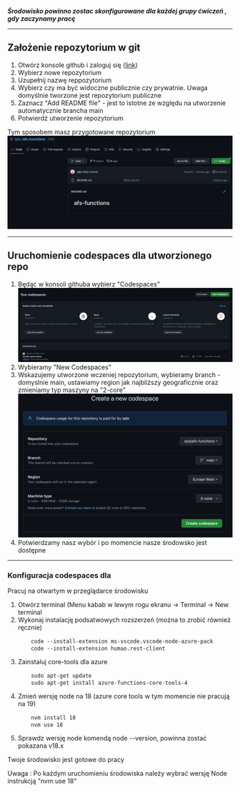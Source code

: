 ***Środowisko powinno zostac skonfigurowane dla każdej grupy ćwiczeń , gdy zaczynamy pracę***

---
## Założenie repozytorium w git
1. Otwórz konsole github i zaloguj się ([link](https://github.com))
2. Wybierz nowe repozytorium
3. Uzupełnij nazwę reppozytorium
4. Wybierz czy ma być widoczne publicznie czy prywatnie. Uwaga domyślnie tworzone jest repozytorium publiczne
5. Zaznacz "Add README file" - jest to istotne ze względu na utworzenie automatycznie brancha main
6. Potwierdź utworzenie repozytorium
   

Tym sposobem masz przygotowane repozytorium
![Repo](images/environment/repo-after-creation.png)

---
## Uruchomienie codespaces dla utworzionego repo

1. Będąc w konsoli githuba wybierz "Codespaces" ![Repo](images/environment/codespaces-start.png)
2. Wybieramy "New Codespaces"
3. Wskazujemy utworzone wczeniej repozytorium, wybieramy branch - domyslnie main, ustawiamy region jak najbliższy geograficznie oraz zmieniamy typ maszyny na "2-core"  ![Repo](images/environment/codespaces-machine.png)
4. Potwierdzamy nasz wybór i po momencie nasze środowsko jest dostępne

---
### Konfiguracja codespaces dla 
Pracuj na otwartym w przeglądarce środowisku
1. Otwórz terminal (Menu kabab w lewym rogu ekranu -> Terminal -> New terminal
2. Wykonaj instalację podsatwowych rozszerzeń (można to zrobić również ręcznie) 
    ```
        code --install-extension ms-vscode.vscode-node-azure-pack
        code --install-extension humao.rest-client
    ```
3. Zainstaluj core-tools dla azure
    ```
        sudo apt-get update
        sudo apt-get install azure-functions-core-tools-4
    ```
4. Zmień wersję node na 18 (azure core tools w tym momencie nie pracują na 19)
    ```
        nvm install 18
        nvm use 18
    ```
5. Sprawdz wersję node komendą node --version, powinna zostać pokazana v18.x

Twoje środowisko jest gotowe do pracy

Uwaga : Po każdym uruchomieniu środowiska należy wybrać wersję Node instrukcją "nvm use 18"